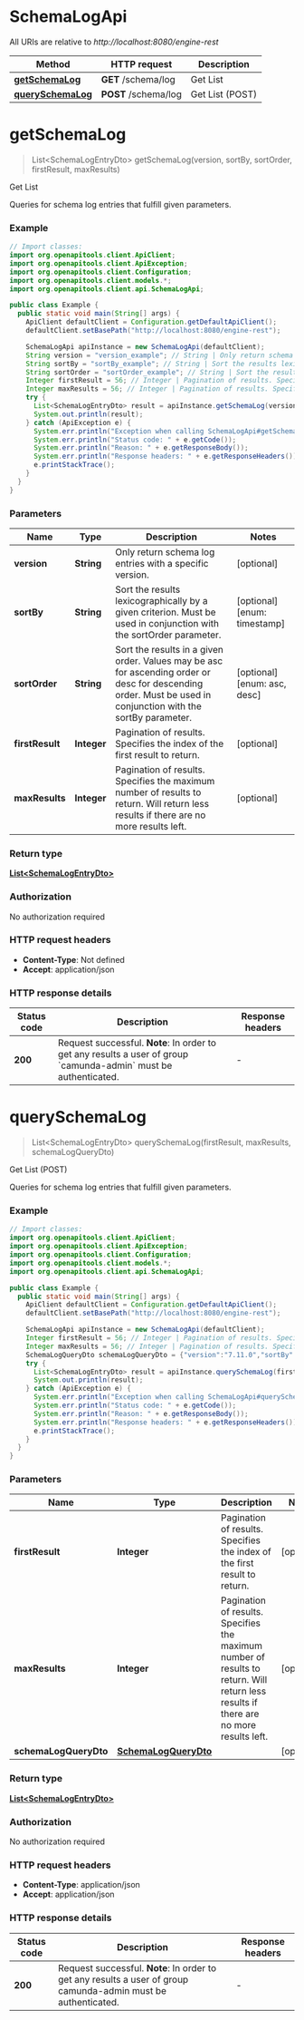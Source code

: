 # SchemaLogApi

All URIs are relative to *http://localhost:8080/engine-rest*

Method | HTTP request | Description
------------- | ------------- | -------------
[**getSchemaLog**](SchemaLogApi.md#getSchemaLog) | **GET** /schema/log | Get List
[**querySchemaLog**](SchemaLogApi.md#querySchemaLog) | **POST** /schema/log | Get List (POST)


<a name="getSchemaLog"></a>
# **getSchemaLog**
> List&lt;SchemaLogEntryDto&gt; getSchemaLog(version, sortBy, sortOrder, firstResult, maxResults)

Get List

Queries for schema log entries that fulfill given parameters.

### Example
```java
// Import classes:
import org.openapitools.client.ApiClient;
import org.openapitools.client.ApiException;
import org.openapitools.client.Configuration;
import org.openapitools.client.models.*;
import org.openapitools.client.api.SchemaLogApi;

public class Example {
  public static void main(String[] args) {
    ApiClient defaultClient = Configuration.getDefaultApiClient();
    defaultClient.setBasePath("http://localhost:8080/engine-rest");

    SchemaLogApi apiInstance = new SchemaLogApi(defaultClient);
    String version = "version_example"; // String | Only return schema log entries with a specific version.
    String sortBy = "sortBy_example"; // String | Sort the results lexicographically by a given criterion. Must be used in conjunction with the sortOrder parameter.
    String sortOrder = "sortOrder_example"; // String | Sort the results in a given order. Values may be asc for ascending order or desc for descending order. Must be used in conjunction with the sortBy parameter.
    Integer firstResult = 56; // Integer | Pagination of results. Specifies the index of the first result to return.
    Integer maxResults = 56; // Integer | Pagination of results. Specifies the maximum number of results to return. Will return less results if there are no more results left.
    try {
      List<SchemaLogEntryDto> result = apiInstance.getSchemaLog(version, sortBy, sortOrder, firstResult, maxResults);
      System.out.println(result);
    } catch (ApiException e) {
      System.err.println("Exception when calling SchemaLogApi#getSchemaLog");
      System.err.println("Status code: " + e.getCode());
      System.err.println("Reason: " + e.getResponseBody());
      System.err.println("Response headers: " + e.getResponseHeaders());
      e.printStackTrace();
    }
  }
}
```

### Parameters

Name | Type | Description  | Notes
------------- | ------------- | ------------- | -------------
 **version** | **String**| Only return schema log entries with a specific version. | [optional]
 **sortBy** | **String**| Sort the results lexicographically by a given criterion. Must be used in conjunction with the sortOrder parameter. | [optional] [enum: timestamp]
 **sortOrder** | **String**| Sort the results in a given order. Values may be asc for ascending order or desc for descending order. Must be used in conjunction with the sortBy parameter. | [optional] [enum: asc, desc]
 **firstResult** | **Integer**| Pagination of results. Specifies the index of the first result to return. | [optional]
 **maxResults** | **Integer**| Pagination of results. Specifies the maximum number of results to return. Will return less results if there are no more results left. | [optional]

### Return type

[**List&lt;SchemaLogEntryDto&gt;**](SchemaLogEntryDto.md)

### Authorization

No authorization required

### HTTP request headers

 - **Content-Type**: Not defined
 - **Accept**: application/json

### HTTP response details
| Status code | Description | Response headers |
|-------------|-------------|------------------|
**200** | Request successful. **Note**: In order to get any results a user of group &#x60;camunda-admin&#x60; must be authenticated. |  -  |

<a name="querySchemaLog"></a>
# **querySchemaLog**
> List&lt;SchemaLogEntryDto&gt; querySchemaLog(firstResult, maxResults, schemaLogQueryDto)

Get List (POST)

Queries for schema log entries that fulfill given parameters.

### Example
```java
// Import classes:
import org.openapitools.client.ApiClient;
import org.openapitools.client.ApiException;
import org.openapitools.client.Configuration;
import org.openapitools.client.models.*;
import org.openapitools.client.api.SchemaLogApi;

public class Example {
  public static void main(String[] args) {
    ApiClient defaultClient = Configuration.getDefaultApiClient();
    defaultClient.setBasePath("http://localhost:8080/engine-rest");

    SchemaLogApi apiInstance = new SchemaLogApi(defaultClient);
    Integer firstResult = 56; // Integer | Pagination of results. Specifies the index of the first result to return.
    Integer maxResults = 56; // Integer | Pagination of results. Specifies the maximum number of results to return. Will return less results if there are no more results left.
    SchemaLogQueryDto schemaLogQueryDto = {"version":"7.11.0","sortBy":"timestamp","sortOrder":"asc"}; // SchemaLogQueryDto | 
    try {
      List<SchemaLogEntryDto> result = apiInstance.querySchemaLog(firstResult, maxResults, schemaLogQueryDto);
      System.out.println(result);
    } catch (ApiException e) {
      System.err.println("Exception when calling SchemaLogApi#querySchemaLog");
      System.err.println("Status code: " + e.getCode());
      System.err.println("Reason: " + e.getResponseBody());
      System.err.println("Response headers: " + e.getResponseHeaders());
      e.printStackTrace();
    }
  }
}
```

### Parameters

Name | Type | Description  | Notes
------------- | ------------- | ------------- | -------------
 **firstResult** | **Integer**| Pagination of results. Specifies the index of the first result to return. | [optional]
 **maxResults** | **Integer**| Pagination of results. Specifies the maximum number of results to return. Will return less results if there are no more results left. | [optional]
 **schemaLogQueryDto** | [**SchemaLogQueryDto**](SchemaLogQueryDto.md)|  | [optional]

### Return type

[**List&lt;SchemaLogEntryDto&gt;**](SchemaLogEntryDto.md)

### Authorization

No authorization required

### HTTP request headers

 - **Content-Type**: application/json
 - **Accept**: application/json

### HTTP response details
| Status code | Description | Response headers |
|-------------|-------------|------------------|
**200** | Request successful. **Note**: In order to get any results a user of group camunda-admin must be authenticated. |  -  |

